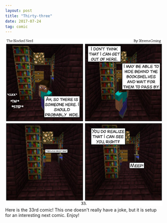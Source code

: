 ```yaml
---
layout: post
title: "Thirty-three"
date: 2017-07-24
tag: comic
---
```

<img src="/comics/comic33.png" alt="33" class="inline" />
Here is the 33rd comic! This one doesn't really have a joke, but it is setup for an interesting next comic. Enjoy!

